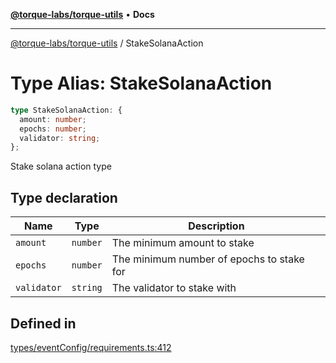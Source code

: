 [**@torque-labs/torque-utils**](../README.md) • **Docs**

***

[@torque-labs/torque-utils](../README.md) / StakeSolanaAction

# Type Alias: StakeSolanaAction

```ts
type StakeSolanaAction: {
  amount: number;
  epochs: number;
  validator: string;
};
```

Stake solana action type

## Type declaration

| Name | Type | Description |
| ------ | ------ | ------ |
| `amount` | `number` | The minimum amount to stake |
| `epochs` | `number` | The minimum number of epochs to stake for |
| `validator` | `string` | The validator to stake with |

## Defined in

[types/eventConfig/requirements.ts:412](https://github.com/torque-labs/torque-utils/blob/3bd29ca22f900f1cf2686f7f240bf82e15337207/types/eventConfig/requirements.ts#L412)
